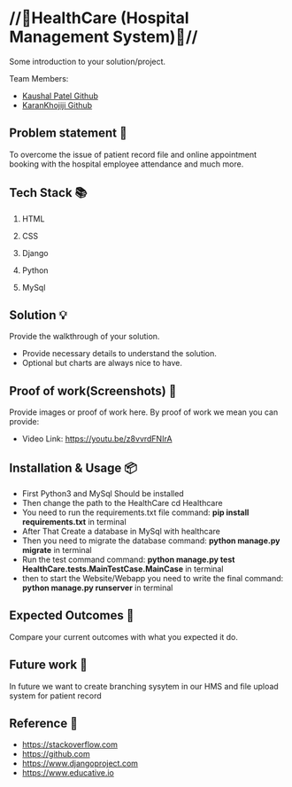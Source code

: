 # //🚀HealthCare (Hospital Management System)🚀//

Some introduction to your solution/project.

Team Members:

- [Kaushal Patel Github](https://github.com/mrkaushal)
- [KaranKhojiji Github](https://github.com/karankumarkhojiji)

## Problem statement 🐾

To overcome the issue of patient record file and online appointment booking with the hospital employee attendance and much more.

## Tech Stack 📚

1. HTML

2. CSS

3. Django

4. Python

5. MySql

## Solution 💡

Provide the walkthrough of your solution.

- Provide necessary details to understand the solution.
- Optional but charts are always nice to have.

## Proof of work(Screenshots) 🎥

Provide images or proof of work here. By proof of work we mean  you can provide:

- Video Link: https://youtu.be/z8vvrdFNIrA

## Installation & Usage 📦

- First Python3 and MySql Should be installed
- Then change the path to the HealthCare cd Healthcare
- You need to run the requirements.txt file command: **pip install requirements.txt** in terminal
- After That Create a database in MySql with healthcare
- Then you need to migrate the database command: **python manage.py migrate** in terminal
- Run the test command command: **python manage.py test HealthCare.tests.MainTestCase.MainCase** in terminal
- then to start the Website/Webapp you need to write the final command: **python manage.py runserver** in terminal

## Expected Outcomes 💯

Compare your current outcomes with what you expected it do.

## Future work 🤔

In future we want to create branching sysytem in our HMS and file upload system for patient record

## Reference 📖

- https://stackoverflow.com
- https://github.com
- https://www.djangoproject.com
- https://www.educative.io
